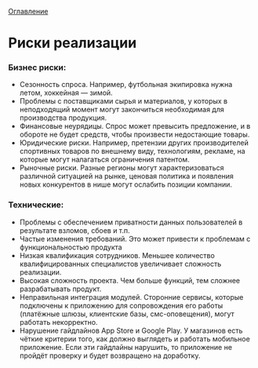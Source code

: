 [Оглавление](README.md)
# Риски реализации

### Бизнес риски:
  * Сезонность спроса. Например, футбольная экипировка нужна летом, хоккейная — зимой.
  * Проблемы с поставщиками сырья и материалов, у которых в неподходящий момент могут
     закончиться необходимая для производства продукция.
  * Финансовые неурядицы. Спрос может превысить предложение, и в обороте не будет средств,
    чтобы произвести недостающие товары.
  * Юридические риски. Например, претензии других производителей спортивных товаров по внешнему
    виду, технологиям, рекламе, на которые могут налагаться ограничения патентом.
  * Рыночные риски. Разные регионы могут характеризоваться различной ситуацией на рынке,
    ценовая политика и появления новых конкурентов в нише могут ослабить позиции компании.

### Технические:
* Проблемы с обеспечением приватности данных пользователей в результате взломов, сбоев и т.п.
* Частые изменения требований. Это может привести к проблемам с функциональностью продукта
* Низкая квалификация сотрудников. Меньшее количество квалифицированных специалистов увеличивает
  сложность реализации.
* Высокая сложность проекта. Чем больше функций, тем сложнее разрабатывать продукт.
* Неправильная интеграция модулей. Сторонние сервисы, которые подключены к приложению для сопровождения
  его работы (платёжные шлюзы, клиентские базы, смс-оповещения), могут работать некорректно.
* Нарушение гайдлайнов App Store и Google Play. У магазинов есть чёткие критерии того, как должно
  выглядеть и работать мобильное приложение. Если эти гайдлайны нарушить, то приложение не пройдёт проверку и будет возвращено на доработку. 


